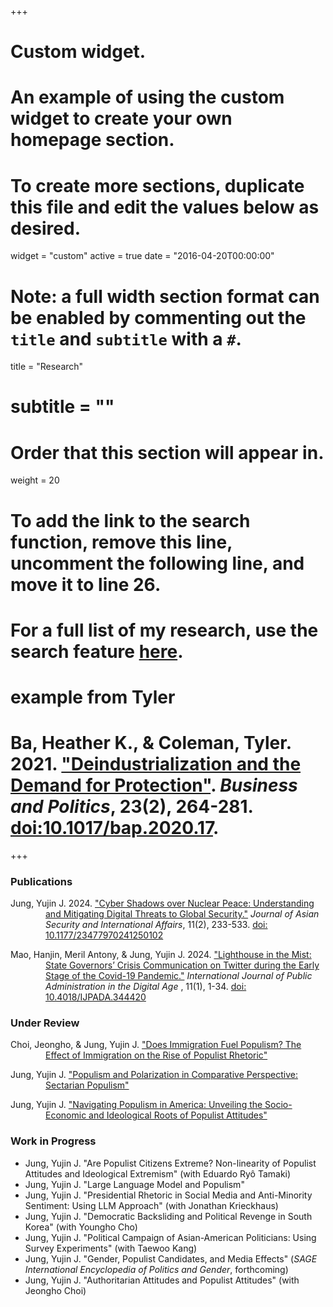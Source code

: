 +++
# Custom widget.
# An example of using the custom widget to create your own homepage section.
# To create more sections, duplicate this file and edit the values below as desired.
widget = "custom"
active = true
date = "2016-04-20T00:00:00"

# Note: a full width section format can be enabled by commenting out the `title` and `subtitle` with a `#`.
title = "Research"
# subtitle = ""


# Order that this section will appear in.
weight = 20

# To add the link to the search function, remove this line, uncomment the following line, and move it to line 26.
# For a full list of my research, use the search feature [here](https://www.jacobauthement.com/publication).

# example from Tyler
# Ba, Heather K., & Coleman, Tyler. 2021. ["Deindustrialization and the Demand for Protection"](https://www.tyler-coleman.com/publication/bacoleman2021). _Business and Politics_, 23(2), 264-281. [doi:10.1017/bap.2020.17](https://doi.org/10.1017/bap.2020.17).

+++

### Publications
<div style="padding-left: 4em; text-indent: -4em;">
<p> Jung, Yujin J. 2024. <a href="https://www.yujinjuliajung.com/publication/JungURa1"> "Cyber Shadows over Nuclear Peace: Understanding and Mitigating Digital Threats to Global Security."</a> <i>Journal of Asian Security and International Affairs</i>, 11(2), 233-533. <a href="https://journals.sagepub.com/doi/10.1177/23477970241250102"> doi: 10.1177/23477970241250102 </a> </p>
<p> Mao, Hanjin, Meril Antony, & Jung, Yujin J. 2024. <a href="https://www.yujinjuliajung.com/publication/MaoAntonyJungUR.pdf"> "Lighthouse in the Mist: State Governors’ Crisis Communication on Twitter during the Early Stage of the Covid-19 Pandemic."</a> <i>International Journal of Public Administration in the Digital Age </i>, 11(1), 1-34. <a href="https://www.irma-international.org/article/lighthouse-in-the-mist/344420/"> doi: 10.4018/IJPADA.344420 </a> </p>

  
</div>

### Under Review
<div style="padding-left: 4em; text-indent: -4em;">
<p> Choi, Jeongho, & Jung, Yujin J. <a href="https://www.yujinjuliajung.com/publication/JungURa"> "Does Immigration Fuel Populism? The Effect of Immigration on the Rise of Populist Rhetoric"</a>   </p>
<p> Jung, Yujin J. <a href="https://www.yujinjuliajung.com/publication/JungURa"> "Populism and Polarization in Comparative Perspective: Sectarian Populism"</a> </p>
<p> Jung, Yujin J. <a href="https://www.yujinjuliajung.com/publication/JungURa">  "Navigating Populism in America: Unveiling the Socio-Economic and Ideological Roots of Populist Attitudes" </a>  </p>
</div>

### Work in Progress
+ Jung, Yujin J. "Are Populist Citizens Extreme? Non-linearity of Populist Attitudes and Ideological Extremism"  (with Eduardo Ryô Tamaki)
+ Jung, Yujin J. "Large Language Model and Populism"
+ Jung, Yujin J. "Presidential Rhetoric in Social Media and Anti-Minority Sentiment: Using LLM Approach" (with Jonathan Krieckhaus) 
+ Jung, Yujin J. "Democratic Backsliding and Political Revenge in South Korea"  (with Youngho Cho) 
+ Jung, Yujin J. "Political Campaign of Asian-American Politicians: Using Survey Experiments" (with Taewoo Kang)
+ Jung, Yujin J. "Gender, Populist Candidates, and Media Effects" (_SAGE International Encyclopedia of Politics and Gender_, forthcoming)
+ Jung, Yujin J. "Authoritarian Attitudes and Populist Attitudes" (with  Jeongho Choi) 

